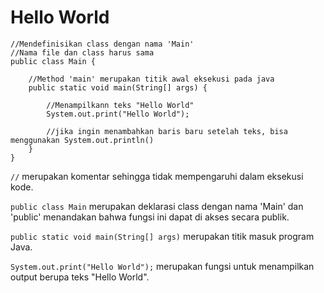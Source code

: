 # Hello World

```
//Mendefinisikan class dengan nama 'Main'
//Nama file dan class harus sama
public class Main {

    //Method 'main' merupakan titik awal eksekusi pada java
    public static void main(String[] args) {

        //Menampilkann teks "Hello World"
        System.out.print("Hello World");

        //jika ingin menambahkan baris baru setelah teks, bisa menggunakan System.out.println()
    }
}
```
``//`` merupakan komentar sehingga tidak mempengaruhi dalam eksekusi kode.

``public class Main`` merupakan deklarasi class dengan nama 'Main' dan 'public' menandakan bahwa fungsi ini dapat di akses secara publik.

``public static void main(String[] args)`` merupakan titik masuk program Java.

``System.out.print("Hello World");`` merupakan fungsi untuk menampilkan output berupa teks "Hello World".
